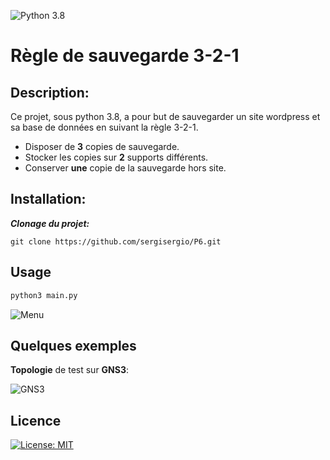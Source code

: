![Python 3.8](https://img.shields.io/badge/python-3.8%2B-green)

# Règle de sauvegarde 3-2-1

## Description: 
Ce projet, sous python 3.8, a pour but de sauvegarder un site wordpress et sa base de données en suivant la règle 3-2-1.
* Disposer de **3** copies de sauvegarde.
* Stocker les copies sur **2** supports différents.
* Conserver **une** copie de la sauvegarde hors site.

## Installation:  
***Clonage du projet:***   
```
git clone https://github.com/sergisergio/P6.git  
```

## Usage

```bash
python3 main.py
```
![Menu](https://github.com/sergisergio/P6/blob/main/images/menu.png?raw=true)

## Quelques exemples

**Topologie** de test sur **GNS3**:

![GNS3](https://github.com/sergisergio/P6/blob/main/images/topo.png?raw=true)
 
## Licence
[![License: MIT](https://img.shields.io/badge/License-MIT-yellow.svg)](https://opensource.org/licenses/MIT)